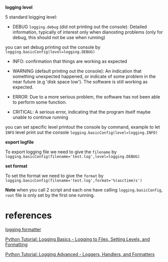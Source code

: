 **logging level**

5 standard loigging level:

- DEBUG `logging.debug` (did not printing out the console): Detailed information, typically of interest only when dianosting problems (only for debug, this should not be use when running)

you can set debug printing out the console by `logging.basicConfig(level=logging.DEBUG)`

- INFO: confirmation that things are working as expected

- WARNING (default printing out the console): An indication that something unexpected happened, or indicate of some problem in the near future (e.g 'disk space low'). The software is still working as expected.

- ERROR: Due to a more serious problem, the software has not been able to perform some function.

- CRITICAL: A serious error, indicating that the program itself maybe unable to continue running

you can set specific level printout the console by command, example to let `INFO` level print out the console `logging.basicConfig(level=logging.INFO)`

**export  logfile**

To export logging file we need to give the `filename` by `logging.basicConfig(filename='test.log',level=logging.DEBUG)`

**set format**

To set the format we need to give the `format` by `logging.basicConfig(filename='test.log',format='%(asctime)s')`

**Note**
when you call 2 script and each one have calling `logging.basicConfig`, `root` file is only set by the first one running.

# references

[logging formatter](https://docs.python.org/2/library/logging.html#logging.Formatter)

[Python Tutorial: Logging Basics - Logging to Files, Setting Levels, and Formatting](https://www.youtube.com/watch?v=-ARI4Cz-awo&list=PLMdgUBu5wWKxObYWmWbwxDhlBXqUObLNY)

[Python Tutorial: Logging Advanced - Loggers, Handlers, and Formatters](https://www.youtube.com/watch?v=jxmzY9soFXg&list=PLMdgUBu5wWKxObYWmWbwxDhlBXqUObLNY&index=3)
